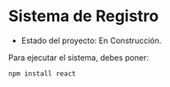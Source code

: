 <h1> Sistema de Registro </h1>

- Estado del proyecto: En Construcción.

Para ejecutar el sistema, debes poner:

````npm install react````
